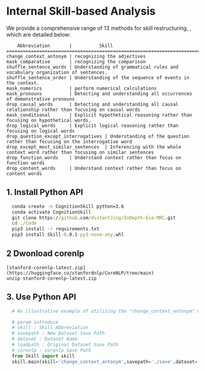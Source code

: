   
  # Internal Skill-based Analysis
  We provide a comprehensive range of 13 methods for skill restructuring, , which are detailed below:
  
        Abbreviation       |          Skill       
    =========================================================================================================================
    change_context_antonym | recognizing the adjectives
    mask_comparative       | recognizing the comparison
    shuffle_sentence_words | Understanding of grammatical rules and vocabulary organization of sentences.
    shuffle_sentence_order | Understanding of the sequence of events in the context.
    mask_numerics          | perform numerical calculations
    mask_pronouns	       | Detecting and understanding all occurrences of demonstrative pronouns
    drop_causal_words	   | Detecting and understanding all causal relationship rather than focusing on causal words
    mask_conditional	   | Explicit hypothetical reasoning rather than focusing on hypothetical words,
    drop_logical_words	   | Explicit logical reasoning rather than focusing on logical words
    drop_question_except_interrogatives	| Understanding of the question rather than focusing on the interrogative word
    drop_except_most_similar_sentences  | Inferencing with the whole context word rather than focusing on similar sentences
    drop_function_words	   | Understand context rather than focus on function words
    drop_content_words     | Understand context rather than focus on content words

  ## 1. Install Python API
  ```cmd
    conda create -n CognitionSkill python=3.6 
    conda activate CognitionSkill
    git clone https://github.com/distantJing/InDepth-Eva-MRC.git
    cd ./Code
    pip3 install -r requirements.txt
    pip3 install Skill-0.0.1-py3-none-any.whl
 ```
  ## 2 Dwonload corenlp
    [stanford-corenlp-latest.zip](https://huggingface.co/stanfordnlp/CoreNLP/tree/main)
    unzip stanford-corenlp-latest.zip
  ## 3. Use Python API
  ```python
    # An illustrative example of utilizing the "change_context_antonym" method to construct a dataset is as follows:

    # param introduce
    # skill : Skill Abbreviation
    # savepath : New Dataset Save Path
    # dataset : Dataset Name
    # loadpath : Original Dataset Save Path
    # corenlp : corenlp Save Path 
    from Skill import skill
    skill.main(skill='change_context_antonym',savepath='./save',dataset='SQuAD',loadpath='dataset/squad.json',corenlp='stanford-corenlp-4.5.4')
```




